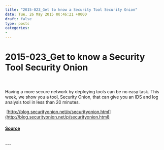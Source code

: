 ```yaml
---
title: "2015-023_Get to know a Security Tool Security Onion"
date: Tue, 26 May 2015 00:46:21 +0000
draft: false
type: posts
categories: 
- 
---
```

# 2015-023_Get to know a Security Tool Security Onion

<br/>

<br/>
Having a more secure network by deploying tools can be no easy task. This week, we show you a tool, Security Onion, that can give you an IDS and log analysis tool in less than 20 minutes.

 [http://blog.securityonion.net/p/securityonion.html](http://blog.securityonion.net/p/securityonion.html)

#### [Source](https://traffic.libsyn.com/secure/brakeingsecurity/2015-023_Security_Onion.mp3)

<br/>
---
